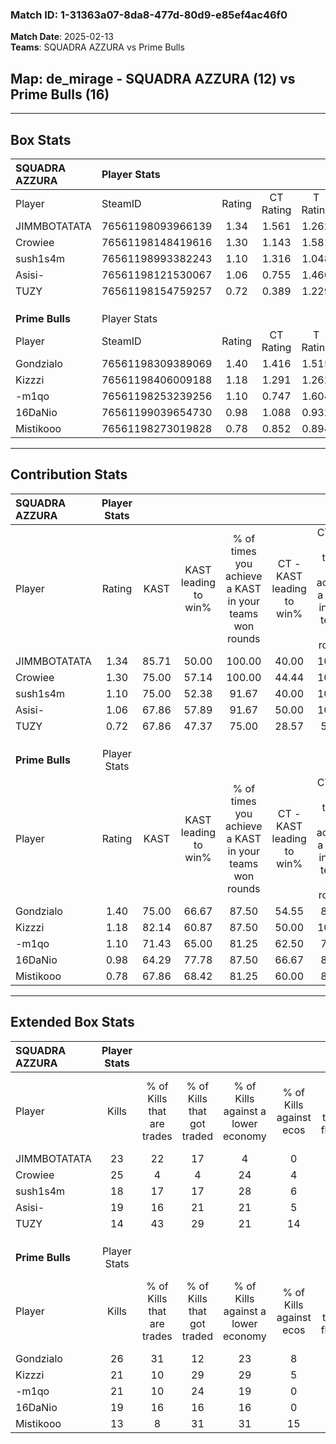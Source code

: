 ### Match ID: 1-31363a07-8da8-477d-80d9-e85ef4ac46f0  
**Match Date**: 2025-02-13  
**Teams**: SQUADRA AZZURA vs Prime Bulls  

## **Map**: de_mirage - SQUADRA AZZURA (12) vs Prime Bulls (16)  
---  

## Box Stats  

| **SQUADRA AZZURA** | Player Stats      |        |           |          |       |       |       |         |        |      |     |
| :- | :- | :-: | :-: | :-: | :-: | :-: | :-: | :-: | :-: | :-: | :-: |
| Player             | SteamID           | Rating | CT Rating | T Rating | KAST  |  ADR  | Kills | Assists | Deaths | K/D  | HS% |
| JIMMBOTATATA       | 76561198093966139 |  1.34  |   1.561   |  1.262   | 85.71 | 100.5 |  23   |    7    |   21   | 1.10 | 60  |
| Crowiee            | 76561198148419616 |  1.30  |   1.143   |  1.581   | 75.00 | 91.0  |  25   |    3    |   20   | 1.25 | 16  |
| sush1s4m           | 76561198993382243 |  1.10  |   1.316   |  1.048   | 75.00 | 68.3  |  18   |    5    |   16   | 1.13 | 72  |
| Asisi-             | 76561198121530067 |  1.06  |   0.755   |  1.460   | 67.86 | 87.7  |  19   |    9    |   21   | 0.90 | 47  |
| TUZY               | 76561198154759257 |  0.72  |   0.389   |  1.229   | 67.86 | 46.0  |  14   |    2    |   22   | 0.64 | 64  |
|                    |                   |        |           |          |       |       |       |         |        |      |     |
|                    |                   |        |           |          |       |       |       |         |        |      |     |
|                    |                   |        |           |          |       |       |       |         |        |      |     |
| **Prime Bulls**    | Player Stats      |        |           |          |       |       |       |         |        |      |     |
| Player             | SteamID           | Rating | CT Rating | T Rating | KAST  |  ADR  | Kills | Assists | Deaths | K/D  | HS% |
| Gondzialo          | 76561198309389069 |  1.40  |   1.416   |  1.515   | 75.00 | 90.3  |  26   |    2    |   16   | 1.63 | 53  |
| Kizzzi             | 76561198406009188 |  1.18  |   1.291   |  1.262   | 82.14 | 79.3  |  21   |    5    |   21   | 1.00 | 38  |
| -m1qo              | 76561198253239256 |  1.10  |   0.747   |  1.604   | 71.43 | 85.2  |  21   |    5    |   22   | 0.95 | 66  |
| 16DaNio            | 76561199039654730 |  0.98  |   1.088   |  0.932   | 64.29 | 72.0  |  19   |    5    |   20   | 0.95 | 47  |
| Mistikooo          | 76561198273019828 |  0.78  |   0.852   |  0.894   | 67.86 | 55.5  |  13   |    6    |   20   | 0.65 | 53  |
---  

## Contribution Stats  

| **SQUADRA AZZURA** | Player Stats |       |                      |                                                        |                           |                                                             |                          |                                                            |
| :- | :-: | :-: | :-: | :-: | :-: | :-: | :-: | :-: |
| Player             |    Rating    | KAST  | KAST leading to win% | % of times you achieve a KAST in your teams won rounds | CT - KAST leading to win% | CT - % of times you achieve a KAST in your teams won rounds | T - KAST leading to win% | T - % of times you achieve a KAST in your teams won rounds |
| JIMMBOTATATA       |     1.34     | 85.71 |        50.00         |                         100.00                         |           40.00           |                           100.00                            |          57.14           |                           100.00                           |
| Crowiee            |     1.30     | 75.00 |        57.14         |                         100.00                         |           44.44           |                           100.00                            |          66.67           |                           100.00                           |
| sush1s4m           |     1.10     | 75.00 |        52.38         |                         91.67                          |           40.00           |                           100.00                            |          63.64           |                           87.50                            |
| Asisi-             |     1.06     | 67.86 |        57.89         |                         91.67                          |           50.00           |                           100.00                            |          63.64           |                           87.50                            |
| TUZY               |     0.72     | 67.86 |        47.37         |                         75.00                          |           28.57           |                            50.00                            |          58.33           |                           87.50                            |
|                    |              |       |                      |                                                        |                           |                                                             |                          |                                                            |
|                    |              |       |                      |                                                        |                           |                                                             |                          |                                                            |
|                    |              |       |                      |                                                        |                           |                                                             |                          |                                                            |
| **Prime Bulls**    | Player Stats |       |                      |                                                        |                           |                                                             |                          |                                                            |
| Player             |    Rating    | KAST  | KAST leading to win% | % of times you achieve a KAST in your teams won rounds | CT - KAST leading to win% | CT - % of times you achieve a KAST in your teams won rounds | T - KAST leading to win% | T - % of times you achieve a KAST in your teams won rounds |
| Gondzialo          |     1.40     | 75.00 |        66.67         |                         87.50                          |           54.55           |                            85.71                            |          80.00           |                           88.89                            |
| Kizzzi             |     1.18     | 82.14 |        60.87         |                         87.50                          |           50.00           |                           100.00                            |          77.78           |                           77.78                            |
| -m1qo              |     1.10     | 71.43 |        65.00         |                         81.25                          |           62.50           |                            71.43                            |          66.67           |                           88.89                            |
| 16DaNio            |     0.98     | 64.29 |        77.78         |                         87.50                          |           66.67           |                            85.71                            |          88.89           |                           88.89                            |
| Mistikooo          |     0.78     | 67.86 |        68.42         |                         81.25                          |           60.00           |                            85.71                            |          77.78           |                           77.78                            |
---  

## Extended Box Stats  

| **SQUADRA AZZURA** | Player Stats |                            |                            |                                    |                         |                              |                                 |        |                             |                                     |                          |                               |                            |
| :- | :-: | :-: | :-: | :-: | :-: | :-: | :-: | :-: | :-: | :-: | :-: | :-: | :-: |
| Player             |    Kills     | % of Kills that are trades | % of Kills that got traded | % of Kills against a lower economy | % of Kills against ecos | % of Kills that are flawless | % of Kills that are close duels | Deaths | % of Deaths that get traded | % of Deaths against a lower economy | % of Deaths against ecos | % of Deaths that are flawless | % of Deaths that are close |
| JIMMBOTATATA       |      23      |             22             |             17             |                 4                  |            0            |              78              |                0                |   21   |             14              |                 14                  |            5             |              52               |             14             |
| Crowiee            |      25      |             4              |             4              |                 24                 |            4            |              88              |                0                |   20   |             20              |                 10                  |            0             |              75               |             0              |
| sush1s4m           |      18      |             17             |             17             |                 28                 |            6            |              72              |                6                |   16   |             25              |                 13                  |            0             |              56               |             13             |
| Asisi-             |      19      |             16             |             21             |                 21                 |            5            |              74              |               11                |   21   |             19              |                 14                  |            5             |              43               |             19             |
| TUZY               |      14      |             43             |             29             |                 21                 |           14            |              64              |                7                |   22   |             27              |                 14                  |            0             |              73               |             5              |
|                    |              |                            |                            |                                    |                         |                              |                                 |        |                             |                                     |                          |                               |                            |
|                    |              |                            |                            |                                    |                         |                              |                                 |        |                             |                                     |                          |                               |                            |
|                    |              |                            |                            |                                    |                         |                              |                                 |        |                             |                                     |                          |                               |                            |
| **Prime Bulls**    | Player Stats |                            |                            |                                    |                         |                              |                                 |        |                             |                                     |                          |                               |                            |
| Player             |    Kills     | % of Kills that are trades | % of Kills that got traded | % of Kills against a lower economy | % of Kills against ecos | % of Kills that are flawless | % of Kills that are close duels | Deaths | % of Deaths that get traded | % of Deaths against a lower economy | % of Deaths against ecos | % of Deaths that are flawless | % of Deaths that are close |
| Gondzialo          |      26      |             31             |             12             |                 23                 |            8            |              58              |               12                |   16   |             19              |                 31                  |            0             |              75               |             0              |
| Kizzzi             |      21      |             10             |             29             |                 29                 |            5            |              43              |               10                |   21   |             24              |                 19                  |            0             |              81               |             0              |
| -m1qo              |      21      |             10             |             24             |                 19                 |            0            |              76              |               10                |   22   |              9              |                 23                  |            5             |              82               |             5              |
| 16DaNio            |      19      |             16             |             16             |                 16                 |            0            |              53              |                5                |   20   |              5              |                 30                  |            5             |              75               |             0              |
| Mistikooo          |      13      |             8              |             31             |                 31                 |           15            |              77              |               15                |   20   |             25              |                 25                  |            5             |              70               |             15             |
